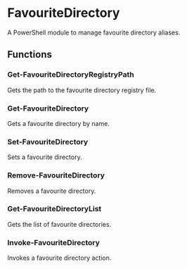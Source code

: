 # FavouriteDirectory

A PowerShell module to manage favourite directory aliases.

## Functions

### Get-FavouriteDirectoryRegistryPath

Gets the path to the favourite directory registry file.

### Get-FavouriteDirectory

Gets a favourite directory by name.

### Set-FavouriteDirectory

Sets a favourite directory.

### Remove-FavouriteDirectory

Removes a favourite directory.

### Get-FavouriteDirectoryList

Gets the list of favourite directories.

### Invoke-FavouriteDirectory

Invokes a favourite directory action.
